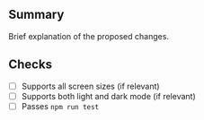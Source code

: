 ## Summary

Brief explanation of the proposed changes.

## Checks

- [ ] Supports all screen sizes (if relevant)
- [ ] Supports both light and dark mode (if relevant)
- [ ] Passes `npm run test`
